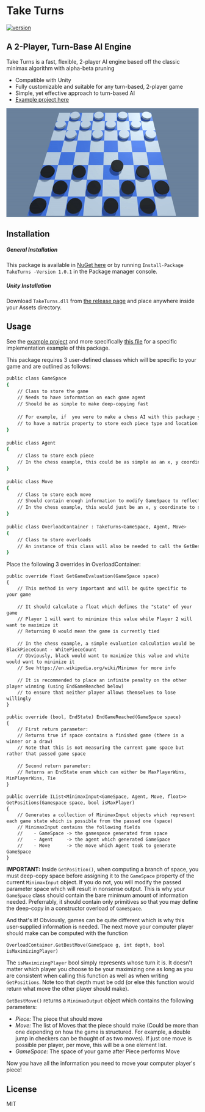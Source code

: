 # Take Turns
[![version](https://img.shields.io/badge/version-1.0.1-yellow.svg)](https://semver.org)
## A 2-Player, Turn-Base AI Engine

Take Turns is a fast, flexible, 2-player AI engine based off the classic minimax algorithm with alpha-beta pruning

- Compatible with Unity
- Fully customizable and suitable for any turn-based, 2-player game
- Simple, yet effective approach to turn-based AI
- [Example project here](https://github.com/ihawn/TicTacToe/tree/main/TicTacToe)

![checkers](https://github.com/ihawn/TakeTurns/blob/main/TakeTurns/Resources/checkers.gif)

## Installation
##### General Installation
This package is available in [NuGet here](https://www.nuget.org/packages/TakeTurns/1.0.2) or by running ```Install-Package TakeTurns -Version 1.0.1``` in the Package manager console.
##### Unity Installation
Download ```TakeTurns.dll``` from [the release page](https://github.com/ihawn/TakeTurns/releases/tag/1.0.1) and place anywhere inside your Assets directory.



## Usage
See the <a href="https://github.com/ihawn/TicTacToe/tree/main/TicTacToe">example project</a> and more specifically <a href="https://github.com/ihawn/TicTacToe/blob/main/TicTacToe/Assets/Scripts/TakeTurnsOverloads.cs">this file</a> for a specific implementation example of this package.

This package requires 3 user-defined classes which will be specific to your game and are outlined as follows:
```sh
public class GameSpace
{
    // Class to store the game
    // Needs to have information on each game agent
    // Should be as simple to make deep-copying fast
    
    // For example, if  you were to make a chess AI with this package you would probably want
    // to have a matrix property to store each piece type and location
}

public class Agent
{
    // Class to store each piece
    // In the chess example, this could be as simple as an x, y coordinate to access the piecetype in GameSpace
}

public class Move
{
    // Class to store each move
    // Should contain enough information to modify GameSpace to reflect a unique movement of Agent
    // In the chess example, this would just be an x, y coordinate to specify which square to move to
}

public class OverloadContainer : TakeTurns<GameSpace, Agent, Move>
{
    // Class to store overloads
    // An instance of this class will also be needed to call the GetBestMove() method
}
```

Place the following 3 overrides in OverloadContainer:
```
public override float GetGameEvaluation(GameSpace space)
{
    // This method is very important and will be quite specific to your game
    
    // It should calculate a float which defines the "state" of your game
    // Player 1 will want to minimize this value while Player 2 will want to maximize it
    // Returning 0 would mean the game is currently tied
    
    // In the chess example, a simple evaluation calculation would be BlackPieceCount - WhitePieceCount
    // Obviously, black would want to maximize this value and white would want to minimize it
    // See https://en.wikipedia.org/wiki/Minimax for more info
    
    // It is recommended to place an infinite penalty on the other player winning (using EndGameReached below)
    // to ensure that neither player allows themselves to lose willingly
}

public override (bool, EndState) EndGameReached(GameSpace space)
{
    // First return parameter:
    // Returns true if space contains a finished game (there is a winner or a draw)
    // Note that this is not measuring the current game space but rather that passed game space
    
    // Second return parameter:
    // Returns an EndState enum which can either be MaxPlayerWins, MinPlayerWins, Tie
}

public override IList<MinimaxInput<GameSpace, Agent, Move, float>> GetPositions(Gamespace space, bool isMaxPlayer)
{
    // Generates a collection of MinimaxInput objects which represent each game state which is possible from the passed one (space)
    // MinimaxInput contains the following fields
    //    - GameSpace -> the gamespace generated from space
    //    - Agent     -> the agent which generated GameSpace
    //    - Move      -> the move which Agent took to generate GameSpace
}
```
**IMPORTANT:** Inside ```GetPosition()```, when computing a branch of space, you must deep-copy space before assigning it to the ```GameSpace``` property of the current ```MinimaxInput``` object. If you do not, you will modify the passed parameter space which will result in nonsense output. This is why your ```GameSpace``` class should contain the bare minimum amount of information needed. Preferrably, it should contain only primitives so that you may define the deep-copy in a constructor overload of ```GameSpace```.

And that's it! Obviously, games can be quite different which is why this user-supplied information is needed. The next move your computer player should make can be computed with the function 
```
OverloadContainer.GetBestMove(GameSpace g, int depth, bool isMaximizingPlayer)
```
The ```isMaximizingPlayer``` bool simply represents whose turn it is. It doesn't matter which player you choose to be your maximizing one as long as you are consistent when calling this function as well as when writing ```GetPositions```. Note too that depth must be odd (or else this function would return what move the other player should make).

```GetBestMove()``` returns a ```MinimaxOutput``` object which contains the following parameters:
- *Piece:*   The piece that should move
- *Move:*  The list of Moves that the piece should make (Could be more than one depending on how the game is structured. For example, a double jump in checkers can be thought of as two moves). If just one move is possible per player, per move, this will be a one element list.
- *GameSpace:*  The space of your game after Piece performs Move

Now you have all the information you need to move your computer player's piece!


## License

MIT
